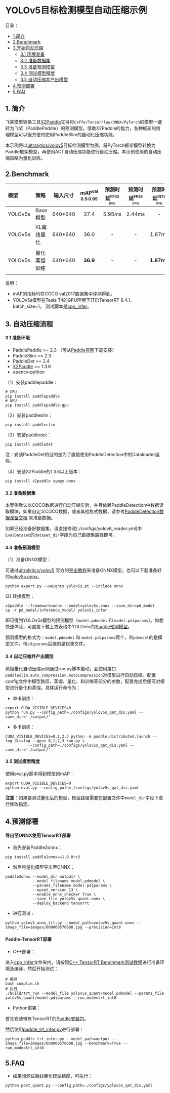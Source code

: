 # YOLOv5目标检测模型自动压缩示例

目录：
- [1.简介](#1简介)
- [2.Benchmark](#2Benchmark)
- [3.开始自动压缩](#自动压缩流程)
  - [3.1 环境准备](#31-准备环境)
  - [3.2 准备数据集](#32-准备数据集)
  - [3.3 准备预测模型](#33-准备预测模型)
  - [3.4 测试模型精度](#34-测试模型精度)
  - [3.5 自动压缩并产出模型](#35-自动压缩并产出模型)
- [4.预测部署](#4预测部署)
- [5.FAQ](5FAQ)

## 1. 简介

飞桨模型转换工具[X2Paddle](https://github.com/PaddlePaddle/X2Paddle)支持将```Caffe/TensorFlow/ONNX/PyTorch```的模型一键转为飞桨（PaddlePaddle）的预测模型。借助X2Paddle的能力，各种框架的推理模型可以很方便的使用PaddleSlim的自动化压缩功能。

本示例将以[ultralytics/yolov5](https://github.com/ultralytics/yolov5)目标检测模型为例，将PyTorch框架模型转换为Paddle框架模型，再使用ACT自动压缩功能进行自动压缩。本示例使用的自动压缩策略为量化训练。

## 2.Benchmark

| 模型  |  策略  | 输入尺寸 | mAP<sup>val<br>0.5:0.95 | 预测时延<sup><small>FP32</small><sup><br><sup>(ms) |预测时延<sup><small>FP16</small><sup><br><sup>(ms) | 预测时延<sup><small>INT8</small><sup><br><sup>(ms) |  配置文件 | Inference模型  |
| :-------- |:-------- |:--------: | :---------------------: | :----------------: | :----------------: | :---------------: | :-----------------------------: | :-----------------------------: |
| YOLOv5s |  Base模型 | 640*640  |  37.4   |   5.95ms  |   2.44ms   |  -  |  - | [Model](https://bj.bcebos.com/v1/paddle-slim-models/detection/yolov5s_infer.tar) |
| YOLOv5s |  KL离线量化 | 640*640  |  36.0   |   - |   -   |  1.87ms  |  - | - |
| YOLOv5s |  量化蒸馏训练 | 640*640  |  **36.9**   |   - |   -   |  **1.87ms**  |  [config](./configs/yolov5s_qat_dis.yaml) | [Infer Model](https://bj.bcebos.com/v1/paddle-slim-models/act/yolov5s_quant.tar) &#124; [ONNX Model](https://bj.bcebos.com/v1/paddle-slim-models/act/yolov5s_quant.onnx) |


说明：
- mAP的指标均在COCO val2017数据集中评测得到。
- YOLOv5s模型在Tesla T4的GPU环境下开启TensorRT 8.4.1，batch_size=1， 测试脚本是[cpp_infer](./cpp_infer)。

## 3. 自动压缩流程

#### 3.1 准备环境
- PaddlePaddle >= 2.3 （可从[Paddle官网](https://www.paddlepaddle.org.cn/install/quick?docurl=/documentation/docs/zh/install/pip/linux-pip.html)下载安装）
- PaddleSlim >= 2.3
- PaddleDet >= 2.4
- [X2Paddle](https://github.com/PaddlePaddle/X2Paddle) >= 1.3.6
- opencv-python

（1）安装paddlepaddle：
```shell
# CPU
pip install paddlepaddle
# GPU
pip install paddlepaddle-gpu
```

（2）安装paddleslim：
```shell
pip install paddleslim
```

（3）安装paddledet：
```shell
pip install paddledet
```

注：安装PaddleDet的目的是为了直接使用PaddleDetection中的Dataloader组件。

（4）安装X2Paddle的1.3.6以上版本：
```shell
pip install x2paddle sympy onnx
```

#### 3.2 准备数据集

本案例默认以COCO数据进行自动压缩实验，并且依赖PaddleDetection中数据读取模块，如果自定义COCO数据，或者其他格式数据，请参考[PaddleDetection数据准备文档](https://github.com/PaddlePaddle/PaddleDetection/blob/release/2.4/docs/tutorials/PrepareDataSet.md) 来准备数据。

如果已经准备好数据集，请直接修改[./configs/yolov6_reader.yml]中`EvalDataset`的`dataset_dir`字段为自己数据集路径即可。

#### 3.3 准备预测模型

（1）准备ONNX模型：

可通过[ultralytics/yolov5](https://github.com/ultralytics/yolov5) 官方的[导出教程](https://github.com/ultralytics/yolov5/issues/251)来准备ONNX模型。也可以下载准备好的[yolov5s.onnx](https://paddle-slim-models.bj.bcebos.com/act/yolov5s.onnx)。
```shell
python export.py --weights yolov5s.pt --include onnx
```

(2) 转换模型：
```shell
x2paddle --framework=onnx --model=yolov5s.onnx --save_dir=pd_model
cp -r pd_model/inference_model/ yolov5s_infer
```
即可得到YOLOv5s模型的预测模型（`model.pdmodel` 和 `model.pdiparams`）。如想快速体验，可直接下载上方表格中YOLOv5s的[Paddle预测模型](https://bj.bcebos.com/v1/paddle-slim-models/detection/yolov5s_infer.tar)。


预测模型的格式为：`model.pdmodel` 和 `model.pdiparams`两个，带`pdmodel`的是模型文件，带`pdiparams`后缀的是权重文件。


#### 3.4 自动压缩并产出模型

蒸馏量化自动压缩示例通过run.py脚本启动，会使用接口```paddleslim.auto_compression.AutoCompression```对模型进行自动压缩。配置config文件中模型路径、蒸馏、量化、和训练等部分的参数，配置完成后便可对模型进行量化和蒸馏。具体运行命令为：

- 单卡训练：
```
export CUDA_VISIBLE_DEVICES=0
python run.py --config_path=./configs/yolov5s_qat_dis.yaml --save_dir='./output/'
```

- 多卡训练：
```
CUDA_VISIBLE_DEVICES=0,1,2,3 python -m paddle.distributed.launch --log_dir=log --gpus 0,1,2,3 run.py \
          --config_path=./configs/yolov5s_qat_dis.yaml --save_dir='./output/'
```

#### 3.5 测试模型精度

使用eval.py脚本得到模型的mAP：
```
export CUDA_VISIBLE_DEVICES=0
python eval.py --config_path=./configs/yolov5s_qat_dis.yaml
```

**注意**：如果要测试量化后的模型，模型路径需要在配置文件中`model_dir`字段下进行修改指定。


## 4.预测部署

#### 导出至ONNX使用TensorRT部署

- 首先安装Paddle2onnx：
```shell
pip install paddle2onnx==1.0.0rc3
```

- 然后将量化模型导出至ONNX：
```shell
paddle2onnx --model_dir output/ \
            --model_filename model.pdmodel \
            --params_filename model.pdiparams \
            --opset_version 13 \
            --enable_onnx_checker True \
            --save_file yolov5s_quant.onnx \
            --deploy_backend tensorrt
```

- 进行测试：
```shell
python yolov5_onnx_trt.py --model_path=yolov5s_quant.onnx --image_file=images/000000570688.jpg --precision=int8
```

#### Paddle-TensorRT部署
- C++部署：

进入[cpp_infer](./cpp_infer)文件夹内，请按照[C++ TensorRT Benchmark测试教程](./cpp_infer/README.md)进行准备环境及编译，然后开始测试：
```shell
# 编译
bash complie.sh
# 执行
./build/trt_run --model_file yolov5s_quant/model.pdmodel --params_file yolov5s_quant/model.pdiparams --run_mode=trt_int8
```

- Python部署：

首先安装带有TensorRT的[Paddle安装包](https://www.paddlepaddle.org.cn/inference/v2.3/user_guides/download_lib.html#python)。

然后使用[paddle_trt_infer.py](./paddle_trt_infer.py)进行部署：
```shell
python paddle_trt_infer.py --model_path=output --image_file=images/000000570688.jpg --benchmark=True --run_mode=trt_int8
```

## 5.FAQ

- 如果想测试离线量化模型精度，可执行：
```shell
python post_quant.py --config_path=./configs/yolov5s_qat_dis.yaml
```
